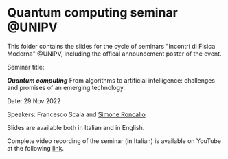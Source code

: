 # Quantum computing seminar @UNIPV
This folder contains the slides for the cycle of seminars "Incontri di Fisica Moderna" @UNIPV, including the offical announcement  poster of the event.

Seminar title: 

***Quantum computing***       From algorithms to artificial intelligence: challenges and promises of an emerging technology.

Date: 29 Nov 2022

Speakers: Francesco Scala and [Simone Roncallo](https://github.com/simoneroncallo)

Slides are available both in Italian and in English.

Complete video recording of the seminar (in Italian) is available on YouTube at the following [link]( https://youtu.be/M2IaEme-tS0).
